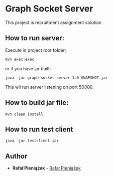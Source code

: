 # Graph Socket Server

This project is recruitment assignment solution.

## How to run server:

Execute in project root folder: 

```
mvn exec:exec
```

or if you have jar built:

```
java -jar graph-socket-server-1.0-SNAPSHOT.jar 

```
This wil run server listening on port 50000.
    
## How to build jar file:

```
mvn clean install

```

## How to run test client

```
java -jar testclient.jar
```


## Author

* **Rafał Pieniążek** - [Rafał Pieniążek](https://github.com/rpieniazek)

